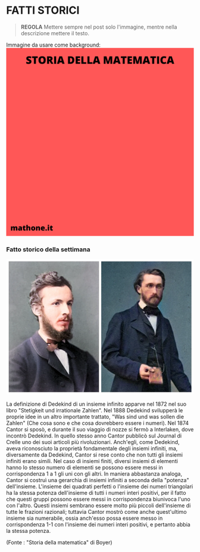 # FATTI STORICI

>**REGOLA** Mettere sempre nel post solo l'immagine, mentre nella descrizione mettere il testo.

Immagine da usare come background:
![Template fatti storici](templateStoria.png)

### Fatto storico della settimana

![Cantor Dedekind](cantorDedekind.webp)

La definizione di Dedekind di un insieme infinito apparve nel 1872 nel suo libro "Stetigkeit und irrationale Zahlen". Nel 1888 Dedekind svilupperà le proprie idee in un altro importante trattato, "Was sind und was sollen die Zahlen" (Che cosa sono e che cosa dovrebbero essere i numeri). Nel 1874 Cantor si sposò, e durante il suo viaggio di nozze si fermò a Interlaken, dove incontrò Dedekind. In quello stesso anno Cantor pubblicò sul Journal di Crelle uno dei suoi articoli più rivoluzionari. Anch'egli, come Dedekind, aveva riconosciuto la proprietà fondamentale degli insiemi infiniti, ma, diversamente da Dedekind, Cantor si rese conto che non tutti gli insiemi infiniti erano simili. Nel caso di insiemi finiti, diversi insiemi di elementi hanno lo stesso numero di elementi se possono essere messi in corrispondenza 1 a 1 gli uni con gli altri. In maniera abbastanza analoga, Cantor si costruì una gerarchia di insiemi infiniti a seconda della "potenza" dell'insieme. L'insieme dei quadrati perfetti o l'insieme dei numeri triangolari ha la stessa potenza dell'insieme di tutti i numeri interi positivi, per il fatto che questi gruppi possono essere messi in corrispondenza biunivoca l'uno con l'altro. Questi insiemi sembrano essere molto più piccoli dell'insieme di tutte le frazioni razionali; tuttavia Cantor mostrò come anche quest'ultimo insieme sia numerabile, ossia anch'esso possa essere messo in corrispondenza 1-1 con l'insieme dei numeri interi positivi, e pertanto abbia la stessa potenza.

(Fonte : "Storia della matematica"  di Boyer)